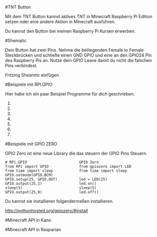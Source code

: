 #TNT Button

Mit dem TNT Button kannst aktives TNT in Minecraft Raspberry Pi Edition setzen oder eine andere Aktion in Minecraft ausführen.

Du kannst den Button bei meinen Raspberry Pi Kursen erwerben. 

#Shematic

Dein Button hat zwei Pins. Nehme die beiliegenden Female to Female Steckbrücken und schließe einen GND GPIO und eine an den GPIO24 Pin des Raspberry Pis an. Nutze dein GPIO Leave damit du nicht die falschen Pins verbindest. 

Fritzing Sheamtic einfügen



#Beispiele mit RPI.GPIO

Hier habe ich ein paar Beispiel Programme für dich geschrieben.

1.
2.
3.
4.
5.
6.
7. 


#Beispiele mit GPIO ZERO

GPIO Zero ist eine neue Library die das steuern der GPIO Pins Steuern.

``` 
# RPi.GPIO                        GPIO Zero
from RPi import GPIO              from gpiozero import LED
from time import sleep            from time import sleep
GPIO.setmode(GPIO.BCM)
GPIO.setup(25, GPIO.OUT)          led = LED(25)
GPIO.output(25,1)                 led.on()
sleep(5)                          sleep(5)
GPIO.output(25,0)                 led.off()
```

Du kannst sie installieren folgendermaßen installieren. 

http://pythonhosted.org/gpiozero/#install



#Minecraft API in Kano

#Minecraft API in Rasparian
